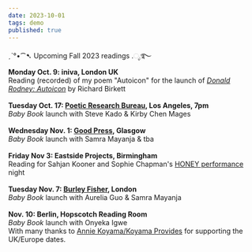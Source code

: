 ```yaml
---
date: 2023-10-01
tags: demo
published: true
---
```

ˏˋ°•⁀➷ Upcoming Fall 2023 readings .ೃ࿐
\
**Monday Oct. 9: iniva, London UK**
\
Reading (recorded) of my poem "Autoicon"  for the launch of [*Donald Rodney: Autoicon*](https://iniva.org/programme/events/book-launch-donald-rodney-autoicon/) by Richard Birkett
\
\
**Tuesday Oct. 17: [Poetic Research Bureau](https://www.poeticresearch.com/), Los Angeles, 7pm**
\
*Baby Book* launch with Steve Kado & Kirby Chen Mages
\
\
**Wednesday Nov. 1: [Good Press](https://goodpress.co.uk/), Glasgow**
\
*Baby Book* launch with Samra Mayanja & tba
\
\
**Friday Nov 3: Eastside Projects, Birmingham**
\
Reading for Sahjan Kooner and Sophie Chapman's [HONEY performance](https://eastsideprojects.org/events/dank_th0ughts-an-evening-with-honey-bf-amy-and-gary/) night
\
\
**Tuesday Nov. 7: [Burley Fisher](https://burleyfisherbooks.com/pages/events), London**
\
*Baby Book* launch with Aurelia Guo & Samra Mayanja
\
\
**Nov. 10: Berlin, Hopscotch Reading Room**
\
*Baby Book* launch with Onyeka Igwe
\
With many thanks to [Annie Koyama/Koyama Provides](https://www.instagram.com/koyamaprovides/) for supporting the UK/Europe dates.

